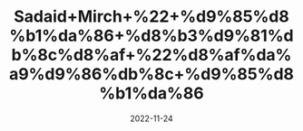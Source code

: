 ---
title: 'Sadaid+Mirch+%22+%d9%85%d8%b1%da%86+%d8%b3%d9%81%db%8c%d8%af+%22%d8%af%da%a9%d9%86%db%8c+%d9%85%d8%b1%da%86'
date: '2022-11-24' 
metatag: '' 
inventory: '0' 
draft: false 
# meta description 
shortDescripton: 'White+pepper+is+rich+in+flavonoids%2c+and+Vitamins+A%2c+K%2c+and+C.+It+contains+a+large+quantity+of+manganese%2c+iron%2c+and+dietary+fibers'
description: 'Spices+%d9%85%d8%b5%d8%a7%d9%84%d8%ad%db%92'
longdescription: ''
tags: ''
brand: ''
subCategory: ''
unit: '50 gm-Pk'
sellCount: '0'
featured: False
# product Price
price: '100.0'
# Product Short Description
shortDescription: 'White+pepper+is+rich+in+flavonoids%2c+and+Vitamins+A%2c+K%2c+and+C.+It+contains+a+large+quantity+of+manganese%2c+iron%2c+and+dietary+fibers'
productID: '827B5D56-1629-ED11-9968-005056B3A416'
type: 'products'
category: 'Spices+%d9%85%d8%b5%d8%a7%d9%84%d8%ad%db%92' 
thumnailproduct: 'https://eraconnect.blob.core.windows.net/product-images/aminsaddiquidawakhana/827B5D56-1629-ED11-9968-005056B3A416.webp' 
images:
  - image: 'https://eraconnect.blob.core.windows.net/product-images/aminsaddiquidawakhana/827B5D56-1629-ED11-9968-005056B3A416.webp'  
Variants:
---